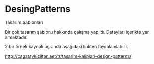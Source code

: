 # DesingPatterns
Tasarım Şablonları

Bir çok tasarım şablonu hakkında çalışma yapıldı. Detayları içerikte yer almaktadır.

2.bir örnek kaynak açısında aşağıdaki linkten faydalanılabilir.

http://cagataykiziltan.net/tr/tasarim-kaliplari-design-patterns/

